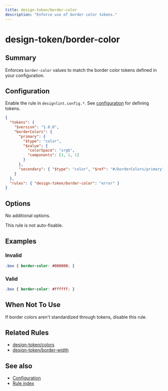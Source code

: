 ```yaml
---
title: design-token/border-color
description: "Enforce use of border color tokens."
---
```


# design-token/border-color

## Summary
Enforces `border-color` values to match the border color tokens defined in your configuration.

## Configuration
Enable the rule in `designlint.config.*`. See [configuration](../../configuration.md) for defining tokens.

```json
{
  "tokens": {
    "$version": "1.0.0",
    "borderColors": {
      "primary": {
        "$type": "color",
        "$value": {
          "colorSpace": "srgb",
          "components": [1, 1, 1]
        }
      },
      "secondary": { "$type": "color", "$ref": "#/borderColors/primary" }
    }
  },
  "rules": { "design-token/border-color": "error" }
}
```

## Options
No additional options.

This rule is not auto-fixable.

## Examples

### Invalid

```css
.box { border-color: #000000; }
```

### Valid

```css
.box { border-color: #ffffff; }
```

## When Not To Use
If border colors aren't standardized through tokens, disable this rule.

## Related Rules
- [design-token/colors](./colors.md)
- [design-token/border-width](./border-width.md)

## See also
- [Configuration](../../configuration.md)
- [Rule index](../index.md)
